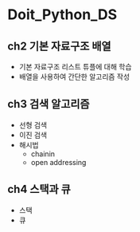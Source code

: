 # Doit_Python_DS

## ch2 기본 자료구조 배열
* 기본 자료구조 리스트 튜플에 대해 학습
* 배열을 사용하여 간단한 알고리즘 작성

## ch3 검색 알고리즘
* 선형 검색
* 이진 검색
* 해시법 
  * chainin
  * open addressing

## ch4 스택과 큐
* 스택
* 큐